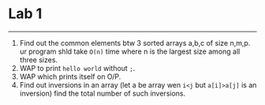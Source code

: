 # Lab 1
---
1. Find out the common elements btw 3 sorted arrays a,b,c of size n,m,p. ur program shld take `O(n)` time where n is the largest size among all three sizes.
2. WAP to print `hello world` without `;`.
3. WAP which prints itself on O/P.
4. Find out inversions in an array (let a be array wen `i<j` but `a[i]>a[j]` is an inversion) find the total number of such inversions.
